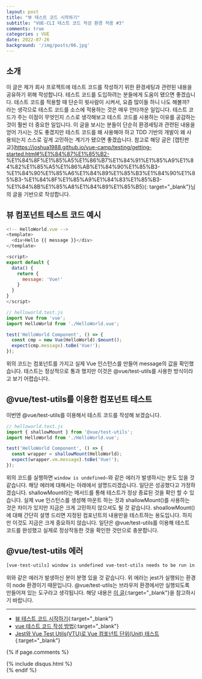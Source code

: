 ```yaml
---
layout: post
title: "뷰 테스트 코드 시작하기"
subtitle: "VUE-CLI 테스트 코드 작성 환경 적용 #3"
comments: true
categories : VUE
date: 2022-07-26
background: '/img/posts/06.jpg'
---
```


## 소개
이 글은 제가 회사 프로젝트에 테스트 코드를 작성하기 위한 환경세팅과 관련된 내용을 공유하기 위해 작성합니다.
테스트 코드를 도입하려는 분들에게 도움이 됐으면 좋겠습니다.
테스트 코드를 적용할 때 단순히 윗사람이 시켜서, 요즘 많이들 하니 나도 해볼까? 라는 생각으로 테스트 코드를 소스에 적용하는 것은 매우 안타까운 일입니다.
테스트 코드가 주는 이점이 무엇인지 스스로 생각해보고 테스트 코드를 사용하는 이유를 공감하는 것이 훨씬 더 중요한 일입니다.
이 글을 보시는 분들이 단순히 환경세팅과 관련된 내용을 얻어 가시는 것도 좋겠지만 
테스트 코드를 왜 사용해야 하고 TDD 기반의 개발이 왜 사용되는지 스스로 깊게 고민하는 계기가 됐으면 좋겠습니다.
참고로 해당 글은 [캡틴판교](https://joshua1988.github.io/vue-camp/testing/getting-started.html#%E1%84%87%E1%85%B2-
%E1%84%8F%E1%85%A5%E1%86%B7%E1%84%91%E1%85%A9%E1%84%82%E1%85%A5%E1%86%AB%E1%84%90%E1%85%B3-
%E1%84%90%E1%85%A6%E1%84%89%E1%85%B3%E1%84%90%E1%85%B3-%E1%84%8F%E1%85%A9%E1%84%83%E1%85%B3-
%E1%84%8B%E1%85%A8%E1%84%89%E1%85%B5){: target="_blank"}님의 글을 기반으로 작성합니다.

## 뷰 컴포넌트 테스트 코드 예시
```javascript
<!-- HelloWorld.vue -->
<template>
  <div>Hello {{ message }}</div>
</template>

<script>
export default {
  data() {
    return {
      message: 'Vue!'
    }
  }
}
</script>
```

```javascript
// helloworld.test.js
import Vue from 'vue';
import HelloWorld from './HelloWorld.vue';

test('HelloWorld Component', () => {
  const cmp = new Vue(HelloWorld).$mount();
  expect(cmp.message).toBe('Vue!');
});
```
위의 코드는 컴포넌트를 가지고 실제 Vue 인스턴스를 만들어 message의 값을 확인했습니다.
테스트는 정상적으로 통과 했지만 이것은 @vue/test-utils를 사용한 방식이라고 보기 어렵습니다.

## @vue/test-utils를 이용한 컴포넌트 테스트
이번엔 @vue/test-utils를 이용해서 테스트 코드를 작성해 보겠습니다.
```javascript
// helloworld.test.js
import { shallowMount } from '@vue/test-utils';
import HelloWorld from './HelloWorld.vue';

test('HelloWorld Component', () => {
  const wrapper = shallowMount(HelloWorld);
  expect(wrapper.vm.message).toBe('Vue!');
});
```
위의 코드를 실행하면 `window is undefined~`와 같은 에러가 발생하시는 분도 있을 것 같습니다. 해당 에러에 대해서는 아래에서 설명드리겠습니다. 일단은 성공했다고 가정하겠습니다.
shallowMount라는 메서드를 통해 테스트가 정상 종료된 것을 확인 할 수 있습니다.
실제 vue 인스턴스를 생성해 마운트 하는 것과 shallowMount()를 사용하는 것은 차이가 있지만 지금은 크게 고민하지 않으셔도 될 것 같습니다.
shoallowMount()에 대해 간단히 설명 드리면 지정된 컴포넌트의 내용만을 테스트하는 용도입니다. 하지만 이것도 지금은 크게 중요하지 않습니다.
일단은 @vue/test-utils를 이용해 테스트 코드를 완성했고 실제로 정상작동한 것을 확인한 것만으로 충분합니다.

## @vue/test-utils 에러
```sh
[vue-test-utils] window is undefined vue-test-utils needs to be run in a browser environment ~
```
위와 같은 에러가 발생하신 분이 분명 있을 것 같습니다.
위 에러는 jest가 실행되는 환경이 node 환경이기 때문입니다.
@vue/test-utils는 브라우저 환경에서만 실행되도록 만들어져 있는 도구라고 생각됩니다.
해당 내용은 [이 글](https://jestjs.io/docs/configuration#testenvironment-string){:target="_blank"}을 참고하시기 바랍니다.


---
- [뷰 테스트 코드 시작하기](https://joshua1988.github.io/vue-camp/testing/getting-started.html#%E1%84%87%E1%85%B2-%E1%84%8F%E1%85%A5%E1%86%B7%E1%84%91%E1%85%A9%E1%84%82%E1%85%A5%E1%86%AB%E1%84%90%E1%85%B3-%E1%84%90%E1%85%A6%E1%84%89%E1%85%B3%E1%84%90%E1%85%B3-%E1%84%8F%E1%85%A9%E1%84%83%E1%85%B3-%E1%84%8B%E1%85%A8%E1%84%89%E1%85%B5){:target="_blank"}
- [vue 테스트 코드 작성 방법](https://pinokio0702.tistory.com/407){:target="_blank"}
- [Jest와 Vue Test Utils(VTU)로 Vue 컴포넌트 단위(Unit) 테스트](https://heropy.blog/2020/05/20/vue-test-with-jest/){:target="_blank"}

{% if page.comments %}
<div id="post-disqus" class="container">
{% include disqus.html %}
</div>
{% endif %}
